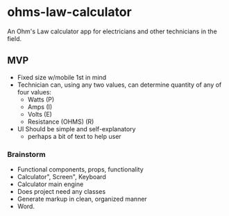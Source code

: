 # ohms-law-calculator
An Ohm's Law calculator app for electricians and other technicians in the field. 

## MVP ##

* Fixed size w/mobile 1st in mind
* Technician can, using any two values, can determine quantity of any of four values:
  * Watts (P)
  * Amps (I)
  * Volts (E)
  * Resistance (OHMS) (R)
* UI Should be simple and self-explanatory
  * perhaps a bit of text to help user


### Brainstorm ###

* Functional components, props, functionality
* Calculator", Screen", Keyboard
* Calculator main engine
* Does project need any classes
* Generate markup in clean, organized manner
* Word.